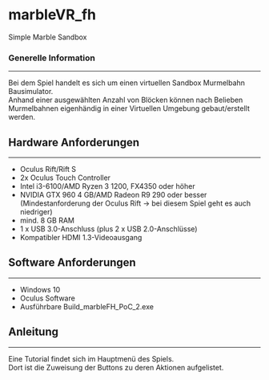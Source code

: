 # marbleVR_fh
Simple Marble Sandbox

### Generelle Information
***
Bei dem Spiel handelt es sich um einen virtuellen Sandbox Murmelbahn Bausimulator.  
Anhand einer ausgewählten Anzahl von Blöcken können nach Belieben Murmelbahnen eigenhändig in einer Virtuellen Umgebung gebaut/erstellt werden.

## Hardware Anforderungen
***
 * Oculus Rift/Rift S
 * 2x Oculus Touch Controller
 * Intel i3-6100/AMD Ryzen 3 1200, FX4350 oder höher
 * NVIDIA GTX 960 4 GB/AMD Radeon R9 290 oder besser  
   (Mindestanforderung der Oculus Rift -> bei diesem Spiel geht es auch niedriger)
 * mind. 8 GB RAM
 * 1 x USB 3.0-Anschluss (plus 2 x USB 2.0-Anschlüsse)
 * Kompatibler HDMI 1.3-Videoausgang

## Software Anforderungen
***
 * Windows 10
 * Oculus Software
 * Ausführbare Build_marbleFH_PoC_2.exe

## Anleitung
***
Eine Tutorial findet sich im Hauptmenü des Spiels.  
Dort ist die Zuweisung der Buttons zu deren Aktionen aufgelistet.
